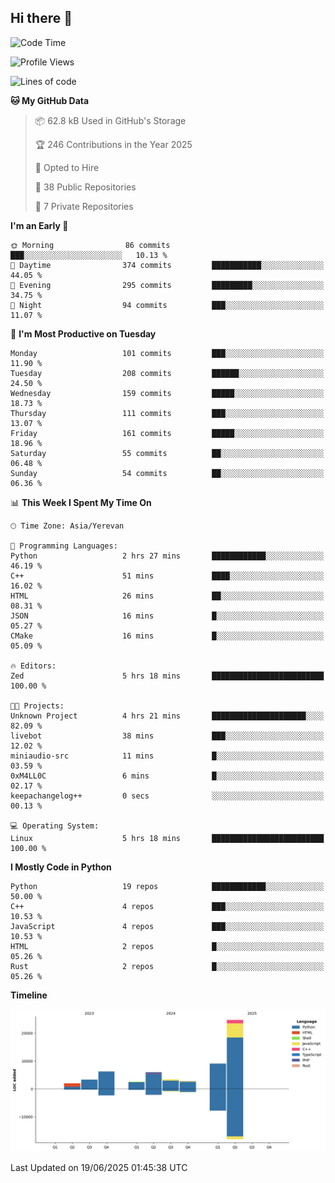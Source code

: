 ## Hi there 👋

<!--START_SECTION:waka-->
![Code Time](http://img.shields.io/badge/Code%20Time-1%2C323%20hrs%2045%20mins-blue)

![Profile Views](http://img.shields.io/badge/Profile%20Views-35-blue)

![Lines of code](https://img.shields.io/badge/From%20Hello%20World%20I%27ve%20Written-59.7%20thousand%20lines%20of%20code-blue)

**🐱 My GitHub Data** 

> 📦 62.8 kB Used in GitHub's Storage 
 > 
> 🏆 246 Contributions in the Year 2025
 > 
> 💼 Opted to Hire
 > 
> 📜 38 Public Repositories 
 > 
> 🔑 7 Private Repositories 
 > 
**I'm an Early 🐤** 

```text
🌞 Morning                86 commits          ███░░░░░░░░░░░░░░░░░░░░░░   10.13 % 
🌆 Daytime                374 commits         ███████████░░░░░░░░░░░░░░   44.05 % 
🌃 Evening                295 commits         █████████░░░░░░░░░░░░░░░░   34.75 % 
🌙 Night                  94 commits          ███░░░░░░░░░░░░░░░░░░░░░░   11.07 % 
```
📅 **I'm Most Productive on Tuesday** 

```text
Monday                   101 commits         ███░░░░░░░░░░░░░░░░░░░░░░   11.90 % 
Tuesday                  208 commits         ██████░░░░░░░░░░░░░░░░░░░   24.50 % 
Wednesday                159 commits         █████░░░░░░░░░░░░░░░░░░░░   18.73 % 
Thursday                 111 commits         ███░░░░░░░░░░░░░░░░░░░░░░   13.07 % 
Friday                   161 commits         █████░░░░░░░░░░░░░░░░░░░░   18.96 % 
Saturday                 55 commits          ██░░░░░░░░░░░░░░░░░░░░░░░   06.48 % 
Sunday                   54 commits          ██░░░░░░░░░░░░░░░░░░░░░░░   06.36 % 
```


📊 **This Week I Spent My Time On** 

```text
🕑︎ Time Zone: Asia/Yerevan

💬 Programming Languages: 
Python                   2 hrs 27 mins       ████████████░░░░░░░░░░░░░   46.19 % 
C++                      51 mins             ████░░░░░░░░░░░░░░░░░░░░░   16.02 % 
HTML                     26 mins             ██░░░░░░░░░░░░░░░░░░░░░░░   08.31 % 
JSON                     16 mins             █░░░░░░░░░░░░░░░░░░░░░░░░   05.27 % 
CMake                    16 mins             █░░░░░░░░░░░░░░░░░░░░░░░░   05.09 % 

🔥 Editors: 
Zed                      5 hrs 18 mins       █████████████████████████   100.00 % 

🐱‍💻 Projects: 
Unknown Project          4 hrs 21 mins       █████████████████████░░░░   82.09 % 
livebot                  38 mins             ███░░░░░░░░░░░░░░░░░░░░░░   12.02 % 
miniaudio-src            11 mins             █░░░░░░░░░░░░░░░░░░░░░░░░   03.59 % 
0xM4LL0C                 6 mins              █░░░░░░░░░░░░░░░░░░░░░░░░   02.17 % 
keepachangelog++         0 secs              ░░░░░░░░░░░░░░░░░░░░░░░░░   00.13 % 

💻 Operating System: 
Linux                    5 hrs 18 mins       █████████████████████████   100.00 % 
```

**I Mostly Code in Python** 

```text
Python                   19 repos            ████████████░░░░░░░░░░░░░   50.00 % 
C++                      4 repos             ███░░░░░░░░░░░░░░░░░░░░░░   10.53 % 
JavaScript               4 repos             ███░░░░░░░░░░░░░░░░░░░░░░   10.53 % 
HTML                     2 repos             █░░░░░░░░░░░░░░░░░░░░░░░░   05.26 % 
Rust                     2 repos             █░░░░░░░░░░░░░░░░░░░░░░░░   05.26 % 
```



**Timeline**

![Lines of Code chart](https://raw.githubusercontent.com/0xM4LL0C/0xM4LL0C/main/assets/bar_graph.png)


 Last Updated on 19/06/2025 01:45:38 UTC
<!--END_SECTION:waka-->
